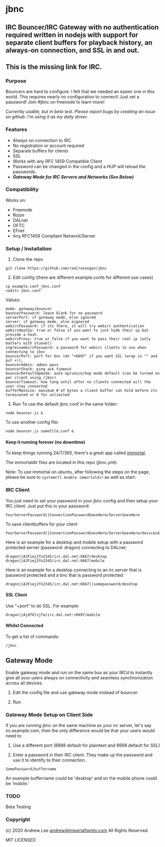 # jbnc
## IRC Bouncer/IRC Gateway with no authentication required written in nodejs with support for separate client buffers for playback history, an always-on connection, and SSL in and out.

## This is the missing link for IRC.

### Purpose
Bouncers are hard to configure.  I felt that we needed an easier one in this world.  This requires nearly no configuration to connect!  Just set a password!
Join #jbnc on freenode to learn more!

*Currently usable, but in beta test.  Please report bugs by creating an issue on github.  I'm using it as my daily driver.*

### Features
- Always on connection to IRC
- No registration or account required
- Separate buffers for clients
- SSL
- Works with any RFC 1459 Compatible Client
- Password can be changed in the config and a HUP will reload the passwords.
- ***Gateway Mode for IRC Servers and Networks (See Below)***

### Compatibility
Works on:
- Freenode
- Rizon
- DALnet
- OFTC
- EFnet
- Any RFC1459 Compliant Network/Server

### Setup / Installation
1. Clone the repo
```
git clone https://github.com/realrasengan/jbnc
```
2. Edit config (there are different example.confs for different use cases)
```
cp example.conf jbnc.conf
<edit> jbnc.conf
```
Values:
```
mode: gateway|bouncer
bouncerPassword: leave blank for no password
serverPort: if gateway mode, else ignored
server: if gateway mode, else eignored
webircPassword: if its there, it will try webirc authentication
webircHashIp: true or false if you want to just hide their ip but provide a hash
webircProxy: true or false if you want to pass their real ip (only matters with stunnel)
ingresswebircPassword: a password for webirc clients to use when connecting to jbnc
bouncerPort: port for bnc (do "+6697" if you want SSL (wrap in "" and put +)),
bouncerAdmin: admin pass
bouncerShack: ping ack timeout
bouncerDefaultOpmode: auto op/voice/hop mode default (can be turned on per client using /jbnc)
bouncerTimeout: how long until after no clients connected will the user stay connected
bufferMaxSize: maximum # of bytes a client buffer can hold before its terminated or 0 for unlimited
```

3. Run
To use the default jbnc.conf in the same folder:
```
node bouncer.js &
```

To use another config file:
```
node bouncer.js somefile.conf &
```

#### Keep it running forever (no downtime)
To keep things running 24/7/365, there's a great app called [immortal](https://immortal.run/).

The immortaldir files are located in this repo (jbnc.yml).

Note: To use immortal on ubuntu, after following the steps on the page, please be sure to `systemctl enable immortaldir` as well as start.

### IRC Client
You just need to set your password in your jbnc config and then setup your IRC client:
Just put this in your password:
```
YourServerPassword||ConnectionPasswordGoesHere/ServerGoesHere
```
To save clientbuffers for your client
```
YourServerPassword||ConnectionPasswordGoesHere/ServerGoesHere/deviceid
```

Here is an example for a desktop and mobile setup with a password protected server (password: dragon) connecting to DALnet:
```
dragon||AJFiej2fn2345/irc.dal.net:6667/desktop
dragon||AJFiej2fn2345/irc.dal.net:6667/mobile
```

Here is an example for a desktop connecting to an irc server that is password protected and a bnc that is password protected:
```
dragon||AJFiej2fn2345/irc.dal.net:6667||somepassword/desktop
```

#### SSL Client
Use "+port" to do SSL.  For example:
```
dragon||Ajdfklsjfa/irc.dal.net:+6697/mobile
```

#### Whilst Connected
To get a list of commands:
```
/jbnc
```

## Gateway Mode
Enable gateway mode and run on the same box as your IRCd to instantly give all your users always on connectivity and seamless synchronization across all devices.

1. Edit the config file and use gateway mode instead of bouncer.

2. Run

### Gateway Mode Setup on Client Side

If you are running jbnc on the same machine as your irc server, let's say irc.example.com, then the only difference would be that your users would need to:

1. Use a different port (8888 default for plaintext and 9998 default for SSL)

2. Enter a password in their IRC client.  They make up the password and use it to identify to their connection.
```
SomePassword/buffername
```

An example buffername could be 'desktop' and on the mobile phone could be 'mobile.'


### TODO

Beta Testing

### Copyright
(c) 2020 Andrew Lee <andrew@imperialfamily.com>
All Rights Reserved.

MIT LICENSED
